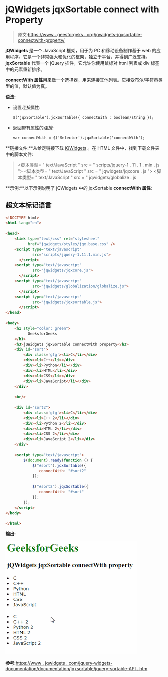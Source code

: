 # jQWidgets jqxSortable connect with Property

> 原文:[https://www . geesforgeks . org/jqwidgets-jqxsortable-connectwith-property/](https://www.geeksforgeeks.org/jqwidgets-jqxsortable-connectwith-property/)

**jQWidgets** 是一个 JavaScript 框架，用于为 PC 和移动设备制作基于 web 的应用程序。它是一个非常强大和优化的框架，独立于平台，并得到广泛支持。 **jqxSortable** 代表一个 jQuery 插件，它允许你使用鼠标对 html 列表或 div 标签中的元素重新排序。

**connectWith 属性**用来做一个选择器，用来连接其他列表。它接受布尔/字符串类型的值，默认值为真。

**语法:**

*   设置*连接*属性:

    ```html
    $('jqxSortable').jqxSortable({ connectWith : boolean/string });
    ```

*   返回带有属性的*连接:*

    ```html
    var connectWith = $('Selector').jqxSortable('connectWith');
    ```

**链接文件:**从给定链接下载 [jQWidgets](https://www.jqwidgets.com/download/) 。在 HTML 文件中，找到下载文件夹中的脚本文件:

> <link type="”text/css”" rel="”stylesheet”" href="”jqwidgets/styles/jqx.base.css”">
> <脚本类型= " text/JavaScript " src = " scripts/jquery-1 . 11 . 1 . min . js "></脚本类型>
> <脚本类型= " text/JavaScript " src = " jqwidgets/jqxcore . js "></脚本类型>
> <脚本类型= " text/JavaScript " src = " jqwidgets/globalize . js

**示例:**以下示例说明了 jQWidgets 中的 jqxSortable **connectWith 属性**:

## 超文本标记语言

```html
<!DOCTYPE html>
<html lang="en">

<head>
    <link type="text/css" rel="stylesheet" 
          href="jqwidgets/styles/jqx.base.css" />
    <script type="text/javascript" 
            src="scripts/jquery-1.11.1.min.js">
      </script>
    <script type="text/javascript" 
            src="jqwidgets/jqxcore.js">
      </script>
    <script type="text/javascript" 
            src="jqwidgets/globalization/globalize.js">
      </script>
    <script type="text/javascript" 
            src="jqwidgets/jqxsortable.js">
      </script>
</head>

<body>
    <h1 style="color: green">
          GeeksforGeeks 
    </h1>
    <h3>jQWidgets jqxSortable connectWith property</h3>
    <div id="sort">
        <div class='gfg'><li>C</li></div>
        <div><li>C++</li></div>
        <div><li>Python</li></div>
        <div><li>HTML</li></div>
        <div><li>CSS</li></div>
        <div><li>JavaScript</li></div>
    </div>

    <br/>

    <div id="sort2">
        <div class='gfg'><li>C</li></div>
        <div><li>C++ 2</li></div>
        <div><li>Python 2</li></div>
        <div><li>HTML 2</li></div>
        <div><li>CSS 2</li></div>
        <div><li>JavaScript 2</li></div>
    </div>

    <script type="text/javascript">
        $(document).ready(function () {
            $("#sort").jqxSortable({
               connectWith: "#sort2"
            });

            $("#sort2").jqxSortable({
               connectWith: "#sort"
            });
        });
    </script>
</body>

</html>
```

**输出:**

![](img/341e89e7aefdc4a3b7a03b2cccea4526.png)

**参考:**[https://www . jqwidgets . com/jquery-widgets-documentation/documentation/jqxsortable/jquery-sortable-API . htm](https://www.jqwidgets.com/jquery-widgets-documentation/documentation/jqxsortable/jquery-sortable-api.htm)